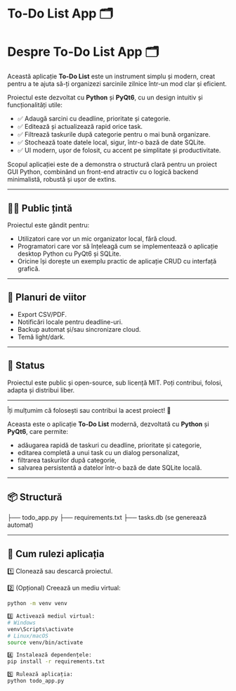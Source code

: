 # To-Do List App 🗂️
# Despre To-Do List App 🗂️

Această aplicație **To-Do List** este un instrument simplu și modern, creat pentru a te ajuta să-ți organizezi sarcinile zilnice într-un mod clar și eficient.

Proiectul este dezvoltat cu **Python** și **PyQt6**, cu un design intuitiv și funcționalități utile:
- ✅ Adaugă sarcini cu deadline, prioritate și categorie.
- ✅ Editează și actualizează rapid orice task.
- ✅ Filtrează taskurile după categorie pentru o mai bună organizare.
- ✅ Stochează toate datele local, sigur, într-o bază de date SQLite.
- ✅ UI modern, ușor de folosit, cu accent pe simplitate și productivitate.

Scopul aplicației este de a demonstra o structură clară pentru un proiect GUI Python, combinând un front-end atractiv cu o logică backend minimalistă, robustă și ușor de extins.

---

## 🧑‍💻 **Public țintă**

Proiectul este gândit pentru:
- Utilizatori care vor un mic organizator local, fără cloud.
- Programatori care vor să înțeleagă cum se implementează o aplicație desktop Python cu PyQt6 și SQLite.
- Oricine își dorește un exemplu practic de aplicație CRUD cu interfață grafică.

---

## 🚀 **Planuri de viitor**

- Export CSV/PDF.
- Notificări locale pentru deadline-uri.
- Backup automat și/sau sincronizare cloud.
- Temă light/dark.

---

## 📜 **Status**

Proiectul este public și open-source, sub licență MIT. Poți contribui, folosi, adapta și distribui liber.

---

Îți mulțumim că folosești sau contribui la acest proiect! 💙

Aceasta este o aplicație **To-Do List** modernă, dezvoltată cu **Python** și **PyQt6**, care permite:
- adăugarea rapidă de taskuri cu deadline, prioritate și categorie,
- editarea completă a unui task cu un dialog personalizat,
- filtrarea taskurilor după categorie,
- salvarea persistentă a datelor într-o bază de date SQLite locală.

---

## 📦 **Structură**

├── todo_app.py
├── requirements.txt
├── tasks.db (se generează automat)


---

## 🚀 **Cum rulezi aplicația**

1️⃣ Clonează sau descarcă proiectul.

2️⃣ (Opțional) Creează un mediu virtual:
```bash
python -m venv venv

3️⃣ Activează mediul virtual:
# Windows
venv\Scripts\activate
# Linux/macOS
source venv/bin/activate

4️⃣ Instalează dependențele:
pip install -r requirements.txt

5️⃣ Rulează aplicația:
python todo_app.py

